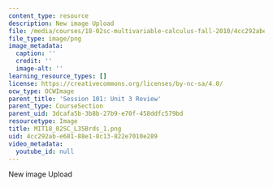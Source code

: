 ```yaml
---
content_type: resource
description: New image Upload
file: /media/courses/18-02sc-multivariable-calculus-fall-2010/4cc292abe68188e18c13822e7010e289_MIT18_02SC_L35Brds_1.png
file_type: image/png
image_metadata:
  caption: ''
  credit: ''
  image-alt: ''
learning_resource_types: []
license: https://creativecommons.org/licenses/by-nc-sa/4.0/
ocw_type: OCWImage
parent_title: 'Session 101: Unit 3 Review'
parent_type: CourseSection
parent_uid: 3dcafa5b-3b8b-27b9-e70f-458ddfc579bd
resourcetype: Image
title: MIT18_02SC_L35Brds_1.png
uid: 4cc292ab-e681-88e1-8c13-822e7010e289
video_metadata:
  youtube_id: null
---
```

New image Upload